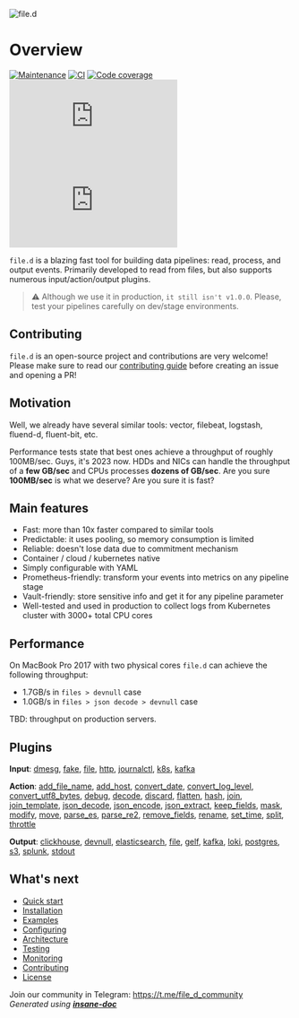 ![file.d](/static/file.d.png)

# Overview
[![Maintenance](https://img.shields.io/badge/Maintained%3F-yes-green.svg)](https://GitHub.com/ozontech/file.d/graphs/commit-activity)
[![CI](https://github.com/ozontech/file.d/actions/workflows/ci.yml/badge.svg)](https://github.com/ozontech/file.d/actions/workflows/go.yml)
[![Code coverage](https://codecov.io/github/ozontech/file.d/coverage.svg?branch=master)](https://codecov.io/github/ozontech/file.d?branch=master)
[![GitHub go.mod Go version of a Go module](https://img.shields.io/github/go-mod/go-version/ozontech/file.d)](https://github.com/ozontech/file.d)
[![GoReportCard example](https://goreportcard.com/badge/github.com/ozontech/file.d)](https://goreportcard.com/report/github.com/ozontech/file.d)

`file.d` is a blazing fast tool for building data pipelines: read, process, and output events. Primarily developed to read from files, but also supports numerous input/action/output plugins. 

> ⚠ Although we use it in production, `it still isn't v1.0.0`. Please, test your pipelines carefully on dev/stage environments.  

## Contributing
`file.d` is an open-source project and contributions are very welcome!
Please make sure to read our [contributing guide](/CONTRIBUTING.md) before creating an issue and opening a PR!

## Motivation
Well, we already have several similar tools: vector, filebeat, logstash, fluend-d, fluent-bit, etc.

Performance tests state that best ones achieve a throughput of roughly 100MB/sec. 
Guys, it's 2023 now. HDDs and NICs can handle the throughput of a **few GB/sec** and CPUs processes **dozens of GB/sec**. Are you sure **100MB/sec** is what we deserve? Are you sure it is fast?

## Main features
* Fast: more than 10x faster compared to similar tools
* Predictable: it uses pooling, so memory consumption is limited
* Reliable: doesn't lose data due to commitment mechanism
* Container / cloud / kubernetes native
* Simply configurable with YAML
* Prometheus-friendly: transform your events into metrics on any pipeline stage
* Vault-friendly: store sensitive info and get it for any pipeline parameter
* Well-tested and used in production to collect logs from Kubernetes cluster with 3000+ total CPU cores

## Performance
On MacBook Pro 2017 with two physical cores `file.d` can achieve the following throughput:
* 1.7GB/s in `files > devnull` case
* 1.0GB/s in `files > json decode > devnull` case

TBD: throughput on production servers.  

## Plugins

**Input**: [dmesg](plugin/input/dmesg/README.md), [fake](plugin/input/fake/README.md), [file](plugin/input/file/README.md), [http](plugin/input/http/README.md), [journalctl](plugin/input/journalctl/README.md), [k8s](plugin/input/k8s/README.md), [kafka](plugin/input/kafka/README.md)

**Action**: [add_file_name](plugin/action/add_file_name/README.md), [add_host](plugin/action/add_host/README.md), [convert_date](plugin/action/convert_date/README.md), [convert_log_level](plugin/action/convert_log_level/README.md), [convert_utf8_bytes](plugin/action/convert_utf8_bytes/README.md), [debug](plugin/action/debug/README.md), [decode](plugin/action/decode/README.md), [discard](plugin/action/discard/README.md), [flatten](plugin/action/flatten/README.md), [hash](plugin/action/hash/README.md), [join](plugin/action/join/README.md), [join_template](plugin/action/join_template/README.md), [json_decode](plugin/action/json_decode/README.md), [json_encode](plugin/action/json_encode/README.md), [json_extract](plugin/action/json_extract/README.md), [keep_fields](plugin/action/keep_fields/README.md), [mask](plugin/action/mask/README.md), [modify](plugin/action/modify/README.md), [move](plugin/action/move/README.md), [parse_es](plugin/action/parse_es/README.md), [parse_re2](plugin/action/parse_re2/README.md), [remove_fields](plugin/action/remove_fields/README.md), [rename](plugin/action/rename/README.md), [set_time](plugin/action/set_time/README.md), [split](plugin/action/split/README.md), [throttle](plugin/action/throttle/README.md)

**Output**: [clickhouse](plugin/output/clickhouse/README.md), [devnull](plugin/output/devnull/README.md), [elasticsearch](plugin/output/elasticsearch/README.md), [file](plugin/output/file/README.md), [gelf](plugin/output/gelf/README.md), [kafka](plugin/output/kafka/README.md), [loki](plugin/output/loki/README.md), [postgres](plugin/output/postgres/README.md), [s3](plugin/output/s3/README.md), [splunk](plugin/output/splunk/README.md), [stdout](plugin/output/stdout/README.md)


## What's next
* [Quick start](/docs/quick-start.md)
* [Installation](/docs/installation.md)
* [Examples](/docs/examples.md)
* [Configuring](/docs/configuring.md)
* [Architecture](/docs/architecture.md)
* [Testing](/docs/testing.md)
* [Monitoring](/docs/monitoring.md)
* [Contributing](/CONTRIBUTING.md)
* [License](/docs/license.md)

Join our community in Telegram: https://t.me/file_d_community
<br>*Generated using [__insane-doc__](https://github.com/vitkovskii/insane-doc)*